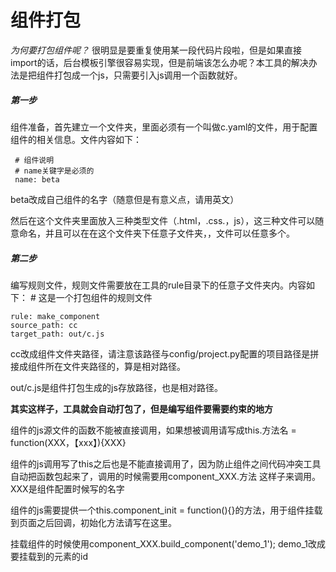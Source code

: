 # 组件打包

*为何要打包组件呢？*
很明显是要重复使用某一段代码片段啦，但是如果直接import的话，后台模板引擎很容易实现，但是前端该怎么办呢？本工具的解决办法是把组件打包成一个js，只需要引入js调用一个函数就好。

##### 第一步
组件准备，首先建立一个文件夹，里面必须有一个叫做c.yaml的文件，用于配置组件的相关信息。文件内容如下：

     # 组件说明
     # name关键字是必须的
     name: beta

beta改成自己组件的名字（随意但是有意义点，请用英文）

然后在这个文件夹里面放入三种类型文件（.html，.css.，js），这三种文件可以随意命名，并且可以在在这个文件夹下任意子文件夹，，文件可以任意多个。

##### 第二步
编写规则文件，规则文件需要放在工具的rule目录下的任意子文件夹内。内容如下：
    # 这是一个打包组件的规则文件

    rule: make_component
    source_path: cc
    target_path: out/c.js

cc改成组件文件夹路径，请注意该路径与config/project.py配置的项目路径是拼接成组件所在文件夹路径的，算是相对路径。

out/c.js是组件打包生成的js存放路径，也是相对路径。

**其实这样子，工具就会自动打包了，但是编写组件要需要约束的地方**

组件的js源文件的函数不能被直接调用，如果想被调用请写成this.方法名 = function(XXX，【xxx】){XXX}

组件的js调用写了this之后也是不能直接调用了，因为防止组件之间代码冲突工具自动把函数包起来了，调用的时候需要用component_XXX.方法 这样子来调用。XXX是组件配置时候写的名字

组件的js需要提供一个this.component_init = function(){}的方法，用于组件挂载到页面之后回调，初始化方法请写在这里。

挂载组件的时候使用component_XXX.build_component('demo_1'); demo_1改成要挂载到的元素的id